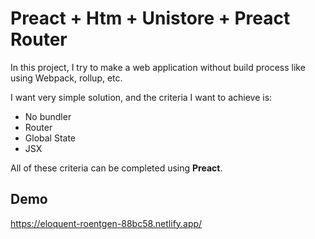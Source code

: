 # Preact + Htm + Unistore + Preact Router

In this project, I try to make a web application without build process like using Webpack, rollup, etc.

I want very simple solution, and the criteria I want to achieve is:
- No bundler
- Router
- Global State
- JSX

All of these criteria can be completed using **Preact**.

## Demo

https://eloquent-roentgen-88bc58.netlify.app/
